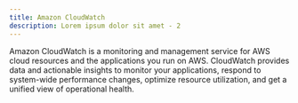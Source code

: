 ```yaml
---
title: Amazon CloudWatch
description: Lorem ipsum dolor sit amet - 2
---
```


Amazon CloudWatch is a monitoring and management service for AWS cloud resources and the applications you run on AWS. CloudWatch provides data and actionable insights to monitor your applications, respond to system-wide performance changes, optimize resource utilization, and get a unified view of operational health.